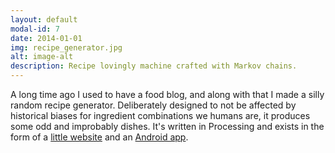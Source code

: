 ```yaml
---
layout: default
modal-id: 7
date: 2014-01-01
img: recipe_generator.jpg
alt: image-alt
description: Recipe lovingly machine crafted with Markov chains.
---
```


A long time ago I used to have a food blog, and along with that I made a silly random recipe generator. Deliberately designed to not be affected by historical biases for ingredient combinations we humans are, it produces some odd and improbably dishes. It's written in Processing and exists in the form of a [little website](http://www.cutsquash.com/processing/recipe_generator/recipeGeneratorv3.html) and an [Android app](https://play.google.com/store/apps/details?id=com.cutsquash.randomrecipegenerator).
